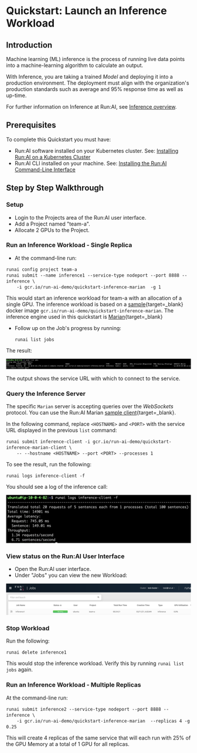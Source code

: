 # Quickstart: Launch an Inference Workload

## Introduction

Machine learning (ML) inference is the process of running live data points into a machine-learning algorithm to calculate an output. 

With Inference, you are taking a trained _Model_ and deploying it into a production environment. The deployment must align with the organization's production standards such as average and 95% response time as well as up-time. 

For further information on Inference at Run:AI, see [Inference overview](../../developer/inference/overview.md).

## Prerequisites 

To complete this Quickstart you must have:

*   Run:AI software installed on your Kubernetes cluster. See: [Installing Run:AI on a Kubernetes Cluster](../../admin/runai-setup/installation-types.md)
*   Run:AI CLI installed on your machine. See: [Installing the Run:AI Command-Line Interface](../../admin/researcher-setup/cli-install.md)

## Step by Step Walkthrough

### Setup

*  Login to the Projects area of the Run:AI user interface.
*  Add a Project named "team-a".
*  Allocate 2 GPUs to the Project.

### Run an Inference Workload - Single Replica

*   At the command-line run:

```
runai config project team-a
runai submit --name inference1 --service-type nodeport --port 8888 --inference \
    -i gcr.io/run-ai-demo/quickstart-inference-marian  -g 1
```

This would start an inference workload for team-a with an allocation of a single GPU. The inference workload is based on a [sample](https://github.com/run-ai/models/tree/main/models/marian/server){target=_blank} docker image ``gcr.io/run-ai-demo/quickstart-inference-marian``. The inference engine used in this quickstart is [Marian](https://marian-nmt.github.io/){target=_blank}

*   Follow up on the Job's progress by running:

        runai list jobs

The result:

![inference-list.png](img/inference-list.png)

The output shows the service URL with which to connect to the service.

### Query the Inference Server

The specific `Marian` server is accepting queries over the _WebSockets_ protocol. You can use the Run:AI Marian [sample client](https://github.com/run-ai/models/tree/main/models/marian/client){target=_blank}.

In the following command, replace  `<HOSTNAME>` and `<PORT>` with the service URL displayed in the previous `list` command:

```
runai submit inference-client -i gcr.io/run-ai-demo/quickstart-inference-marian-client \
    -- --hostname <HOSTNAME> --port <PORT> --processes 1 
```

To see the result, run the following:

```
runai logs inference-client -f
```

You should see a log of the inference call:

![inference-client-output.png](img/inference-client-output.png)

### View status on the Run:AI User Interface

* Open the Run:AI user interface.
* Under "Jobs" you can view the new Workload:

![inference-job-list.png](img/inference-job-list.png) 


### Stop Workload

Run the following:

    runai delete inference1

This would stop the inference workload. Verify this by running ``runai list jobs`` again.


### Run an Inference Workload - Multiple Replicas

At the command-line run:

```
runai submit inference2 --service-type nodeport --port 8888 --inference \
    -i gcr.io/run-ai-demo/quickstart-inference-marian  --replicas 4 -g 0.25 
```

This will create 4 replicas of the same service that will each run with 25% of the GPU Memory at a total of 1 GPU for all replicas.